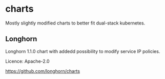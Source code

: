 # charts

Mostly slightly modified charts to better fit dual-stack kubernetes.

## Longhorn
Longhorn 1.1.0 chart with addedd possibility to modify service IP policies.

Licence: Apache-2.0

https://github.com/longhorn/charts
